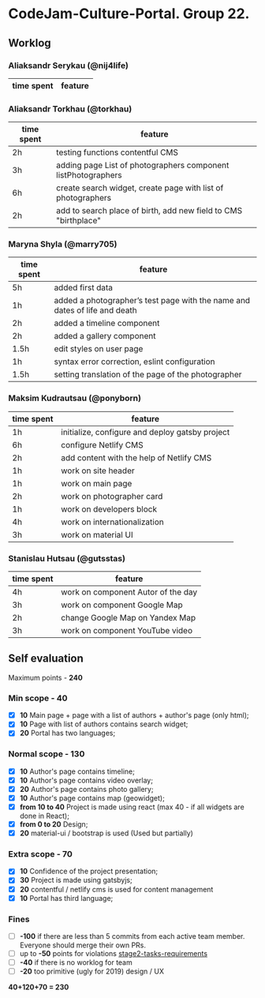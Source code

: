 # CodeJam-Culture-Portal. Group 22.

## Worklog

### Aliaksandr Serykau (@nij4life)

| time spent | feature |
| ---------- | ------- |


### Aliaksandr Torkhau (@torkhau)

| time spent | feature                                                         |
| ---------- | --------------------------------------------------------------- |
| 2h         | testing functions contentful CMS                                |
| 3h         | adding page List of photographers component listPhotographers   |
| 6h         | create search widget, create page with list of photographers    |
| 2h         | add to search place of birth, add new field to CMS "birthplace" |

### Maryna Shyla (@marry705)

| time spent | feature                                                                    |
| ---------- | -------------------------------------------------------------------------- |
| 5h         | added first data                                                           |
| 1h         | added a photographer’s test page with the name and dates of life and death |
| 2h         | added a timeline component                                                 |
| 2h         | added a gallery component                                                  |
| 1.5h       | edit styles on user page                                                   |
| 1h         | syntax error correction, eslint configuration                              |
| 1.5h       | setting translation of the page of the photographer                        |

### Maksim Kudrautsau (@ponyborn)

| time spent | feature                                         |
| ---------- | ----------------------------------------------- |
| 1h         | initialize, configure and deploy gatsby project |
| 6h         | configure Netlify CMS                           |
| 2h         | add content with the help of Netlify CMS        |
| 1h         | work on site header                             |
| 1h         | work on main page                               |
| 2h         | work on photographer card                       |
| 1h         | work on developers block                        |
| 4h         | work on internationalization                    |
| 3h         | work on material UI                             |

### Stanislau Hutsau (@gutsstas)

| time spent | feature                              |
| ---------- | -----------------------------------  |
| 4h         | work on component Autor of the day   |
| 3h         | work on component Google Map         |
| 2h         | change Google Map on Yandex Map      |
| 3h         | work on component YouTube video      |




## Self evaluation

Maximum points - **240**

### Min scope - **40**

- [x] **10** Main page + page with a list of authors + author's page (only html);
- [x] **10** Page with list of authors contains search widget;
- [x] **20** Portal has two languages;

### Normal scope - **130**

- [x] **10** Author's page contains timeline;
- [x] **10** Author's page contains video overlay;
- [x] **20** Author's page contains photo gallery;
- [x] **10** Author's page contains map (geowidget);
- [x] **from 10 to 40** Project is made using react (max 40 - if all widgets are done in React);
- [x] **from 0 to 20** Design;
- [x] **20** material-ui / bootstrap is used (Used but partially)

### Extra scope - **70**

- [x] **10** Confidence of the project presentation;
- [x] **30** Project is made using gatsbyjs;
- [x] **20** contentful / netlify cms is used for content management
- [x] **10** Portal has third language;

### Fines

- [ ] **-100** if there are less than 5 commits from each active team member. Everyone should merge their own PRs.
- [ ] up to **-50** points for violations
      [stage2-tasks-requirements](https://github.com/rolling-scopes-school/docs/blob/master/ru/stage2-tasks-requirements.md)
- [ ] **-40** if there is no worklog for team
- [ ] **-20** too primitive (ugly for 2019) design / UX

**40+120+70 = 230**
